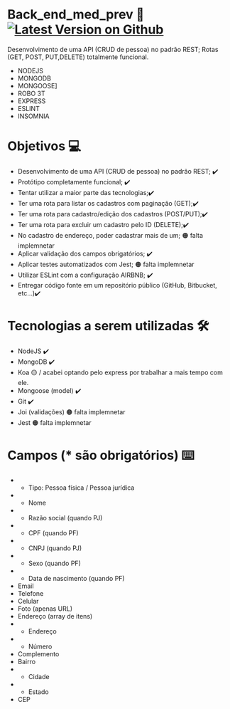# Back_end_med_prev 👾  [![Latest Version on Github](https://img.shields.io/github/release/wemersonrv/input-mask.svg?style=flat)](https://github.com/orafasb/back_end_med_prev)
Desenvolvimento de uma API (CRUD de pessoa) no padrão REST; Rotas (GET, POST, PUT,DELETE) totalmente funcional. 
- NODEJS 
- MONGODB
- MONGOOSE]
- ROBO 3T
- EXPRESS
- ESLINT
- INSOMNIA 


# Objetivos 💻
- Desenvolvimento de uma API (CRUD de pessoa) no padrão REST; ✔️
- Protótipo completamente funcional; ✔️
- Tentar utilizar a maior parte das tecnologias;✔️
- Ter uma rota para listar os cadastros com paginação (GET);✔️
- Ter uma rota para cadastro/edição dos cadastros (POST/PUT);✔️
- Ter uma rota para excluir um cadastro pelo ID (DELETE);✔️
- No cadastro de endereço, poder cadastrar mais de um; 🟠 falta implemnetar 
- Aplicar validação dos campos obrigatórios; ✔️
- Aplicar testes automatizados com Jest; 🟠 falta implemnetar 
- Utilizar ESLint com a configuração AIRBNB; ✔️ 
- Entregar código fonte em um repositório público (GitHub, Bitbucket, etc…)✔️

# Tecnologias a serem utilizadas 🛠
- NodeJS ✔️
- MongoDB ✔️
- Koa 🟡 / acabei optando pelo express por trabalhar a mais tempo com ele.
- Mongoose (model) ✔️
- Git ✔️
- Joi (validações) 🟠 falta implemnetar 
- Jest 🟠 falta implemnetar 


# Campos (* são obrigatórios) ⌨️
- * Tipo: Pessoa física / Pessoa jurídica 
- * Nome 
- * Razão social (quando PJ) 
- * CPF (quando PF) 
- * CNPJ (quando PJ) 
- * Sexo (quando PF) 
- * Data de nascimento (quando PF) 
- Email
- Telefone
- Celular
- Foto (apenas URL)
- Endereço (array de itens)
- * Endereço
- * Número
- Complemento
- Bairro
- * Cidade
- * Estado
- CEP



